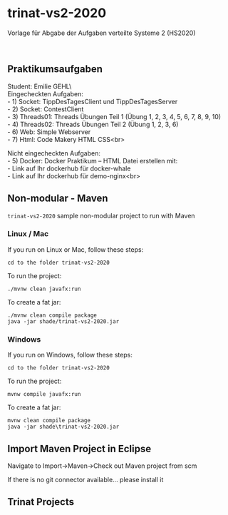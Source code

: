 # trinat-vs2-2020

Vorlage für Abgabe der Aufgaben verteilte Systeme 2 (HS2020)

<br>

## Praktikumsaufgaben

Student: Emilie GEHL\ <br>
Eingecheckten Aufgaben: <br> - 1) Socket: TippDesTagesClient und TippDesTagesServer\
                        - 2) Socket: ContestClient\
                        - 3) Threads01: Threads Übungen Teil 1 (Übung 1, 2, 3, 4, 5, 6, 7, 8, 9, 10)\
                        - 4) Threads02: Threads Übungen Teil 2 (Übung 1, 2, 3, 6)\
                        - 6) Web: Simple Webserver\
                        - 7) Html: Code Makery HTML CSS\<br>
                        
Nicht eingecheckten Aufgaben: <br> - 5) Docker: Docker Praktikum – HTML Datei erstellen mit:\
                                    - Link auf Ihr dockerhub für docker-whale\
                                    - Link auf Ihr dockerhub für demo-nginx\<br>


## Non-modular - Maven

`trinat-vs2-2020` sample non-modular project to run with Maven

### Linux / Mac

If you run on Linux or Mac, follow these steps:

    cd to the folder trinat-vs2-2020

To run the project:

    ./mvnw clean javafx:run

To create a fat jar:

    ./mvnw clean compile package
    java -jar shade/trinat-vs2-2020.jar


### Windows

If you run on Windows, follow these steps:

    cd to the folder trinat-vs2-2020

To run the project:

    mvnw compile javafx:run

To create a fat jar:

    mvnw clean compile package
    java -jar shade\trinat-vs2-2020.jar


## Import Maven Project in Eclipse

Navigate to Import->Maven->Check out Maven project from scm

If there is no git connector available... please install it


## Trinat Projects
